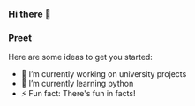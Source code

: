 ### Hi there 👋
### Preet
Here are some ideas to get you started:

- 🔭 I’m currently working on university projects
- 🌱 I’m currently learning python
- ⚡ Fun fact: There's fun in facts!

